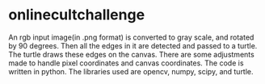 # onlinecultchallenge

An rgb input image(in .png format) is converted to gray scale, and rotated by 90 degrees. Then all the edges in it are detected and passed to a turtle. The turtle draws these edges on the canvas.
There are some adjustments made to handle pixel coordinates and canvas coordinates. The code is written in python. The libraries used are opencv, numpy, scipy, and turtle.
